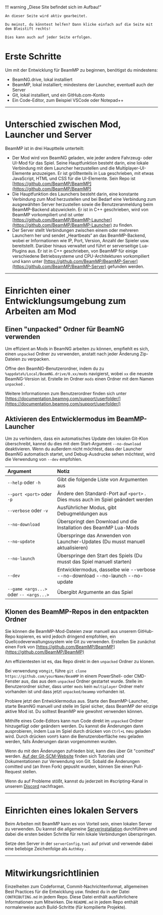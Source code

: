 !!! warning „Diese Site befindet sich im Aufbau!“

    An dieser Seite wird aktiv gearbeitet.

    Du meinst, du könntest helfen? Dann klicke einfach auf die Seite mit dem Bleistift rechts!

    Dies kann auch auf jeder Seite erfolgen.

# Erste Schritte

Um mit der Entwicklung für BeamMP zu beginnen, benötigst du mindestens:

- BeamNG.drive, lokal installiert
- BeamMP, lokal installiert; mindestens der Launcher, eventuell auch der Server
- Git, lokal installiert, und ein GitHub.com-Konto
- Ein Code-Editor, zum Beispiel VSCode oder Notepad++

---

# Unterschied zwischen Mod, Launcher und Server

BeamMP ist in drei Hauptteile unterteilt:

- Der Mod wird von BeamNG geladen, wie jeder andere Fahrzeug- oder UI-Mod für das Spiel. Seine Hauptfunktion besteht darin, eine lokale Verbindung mit dem Launcher herzustellen und die Multiplayer-UI-Elemente anzuzeigen. Er ist größtenteils in Lua geschrieben, mit etwas JavaScript, HTML und CSS für die UI-Elemente. Sein Repo ist [https://github.com/BeamMP/BeamMP](https://github.com/BeamMP/BeamMP)
- Die Hauptfunktion des Launchers besteht darin, eine konstante Verbindung zum Mod herzustellen und bei Bedarf eine Verbindung zum ausgewählten Server herzustellen sowie die Benutzeranmeldung beim BeamMP-Backend abzuwickeln. Er ist in C++ geschrieben, wird von BeamMP vorkompiliert und ist unter [https://github.com/BeamMP/BeamMP-Launcher](https://github.com/BeamMP/BeamMP-Launcher) zu finden.
- Der Server stellt Verbindungen zwischen einem oder mehreren Launchern her und sendet „Heartbeats“ an das BeamMP-Backend, wobei er Informationen wie IP, Port, Version, Anzahl der Spieler usw. bereitstellt. Darüber hinaus verwaltet und führt er serverseitige Lua-Plugins aus. Er ist in C++ geschrieben, von BeamMP für einige verschiedene Betriebssysteme und CPU-Architekturen vorkompiliert und kann unter [https://github.com/BeamMP/BeamMP-Server](https://github.com/BeamMP/BeamMP-Server) gefunden werden.

---

# Einrichten einer Entwicklungsumgebung zum Arbeiten am Mod

## Einen "unpacked" Ordner für BeamNG verwenden

Um effizient an Mods in BeamNG arbeiten zu können, empfiehlt es sich, einen `unpacked` Ordner zu verwenden, anstatt nach jeder Änderung Zip-Dateien zu verpacken.

Öffne den BeamNG-Benutzerordner, indem du zu `%appdata%/Local/BeamNG.drive/0.xx/mods` navigierst, wobei `xx` die neueste BeamNG-Version ist. Erstelle im Ordner `mods` einen Ordner mit dem Namen `unpacked` .

Weitere Informationen zum Benutzerordner finden sich unter [https://documentation.beamng.com/support/userfolder/](https://documentation.beamng.com/support/userfolder/)

## Aktivieren des Entwicklermodus im BeamMP-Launcher

Um zu verhindern, dass ein automatisches Update den lokalen Git-Klon überschreibt, kannst du dies mit dem Start-Argument `--no-download` deaktivieren. Wenn du außerdem nicht möchtest, dass der Launcher BeamNG automatisch startet, und Debug-Ausdrucke sehen möchtest, wird die Verwendung von `--dev` empfohlen.

Argument | Notiz
:-- | :--
`--help` oder `-h` | Gibt die folgende Liste von Argumenten aus
`--port <port>` oder `-p` | Ändere den Standard-Port auf `<port>` . Dies muss auch im Spiel geändert werden
`--verbose` oder `-v` | Ausführlicher Modus, gibt Debugmeldungen aus
`--no-download` | Überspringt den Download und die Installation des BeamMP Lua-Mods
`--no-update` | Überspringe das Anwenden von Launcher-Updates (Du musst manuell aktualisieren)
`--no-launch` | Überspringe den Start des Spiels (Du musst das Spiel manuell starten)
`--dev` | Entwicklermodus, dasselbe wie --verbose --no-download --no-launch --no-update
`--game <args...>` oder `-- <args...>` | Übergibt Argumente an das Spiel

## Klonen des BeamMP-Repos in den entpackten Ordner

Sie können die BeamMP-Mod-Dateien zwar manuell aus unserem GitHub-Repo kopieren, es wird jedoch dringend empfohlen, ein Quellcodeverwaltungssystem wie Git zu verwenden. Erstellen Sie zunächst einen Fork von [https://github.com/BeamMP/BeamMP](https://github.com/BeamMP/BeamMP)

Am effizientesten ist es, das Repo direkt in den `unpacked` Ordner zu klonen.

Bei verwendung von`git`, führe `git clone https://github.com/yourName/BeamMP` in einem PowerShell- oder CMD-Fenster aus, das aus dem `unpacked` Ordner gestartet wurde. Stelle im Benutzerordner sicher, dass unter `mods` kein `multiplayer` Ordner mehr vorhanden ist und dass jetzt `unpacked/beammp` vorhanden ist.

Probiere jetzt den Entwicklermodus aus. Starte den BeamMP-Launcher, starte BeamNG manuell und stelle im Spiel sicher, dass BeamMP der einzige aktive Mod ist. Du solltest BeamMP wie gewohnt verwenden können.

Mithilfe eines Code-Editors kann nun Code direkt im `unpacked` Ordner hinzugefügt oder geändern werden. Du kannst die Änderungen dann ausprobieren, indem Lua im Spiel durch drücken von `Ctrl+L` neu geladen wird. Durch drücken von`F5` kann die Benutzeroberfläche neu geladen werden, falls Änderungen daran vorgenommen wurden.

Wenn du mit den Änderungen zufrieden bist, kann dies über Git "comitted" werden. [Auf der Git-SCM-Website](https://git-scm.com/doc) finden sich Tutorials und Dokumentationen zur Verwendung von Git. Sobald die Änderungen comitted und (an Ihren Fork) gepusht wurden, können Sie einen Pull-Request stellen.

Wenn du auf Probleme stößt, kannst du jederzeit im #scripting-Kanal in unserem [Discord](https://discord.gg/beammp) nachfragen.

---

# Einrichten eines lokalen Servers

Beim Arbeiten mit BeamMP kann es von Vorteil sein, einen lokalen Server zu verwenden. Du kannst die allgemeine [Serverinstallation](../../server/create-a-server.md) durchführen und dabei die ersten beiden Schritte für rein lokale Verbindungen überspringen.

Setze den Server in der `serverConfig.toml` auf privat und verwende dabei eine beliebige Zeichenfolge als `AuthKey` .

---

# Mitwirkungsrichtlinien

Einzelheiten zum Codeformat, Commit-Nachrichtenformat, allgemeinen Best Practices für die Entwicklung usw. findest du in der Datei `CONTRIBUTING.md` in jedem Repo. Diese Datei enthält ausführlichere Informationen zum Mitwirken. Die `README.md` in jedem Repo enthält normalerweise auch Build-Schritte (für kompilierte Projekte).
